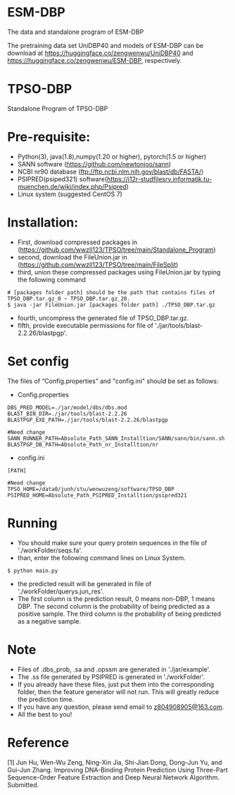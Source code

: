 # ESM-DBP
The data and standalone program of ESM-DBP

The pretraining data set UniDBP40 and models of ESM-DBP can be download at https://huggingface.co/zengwenwu/UniDBP40 and https://huggingface.co/zengwenwu/ESM-DBP, respectively.


# TPSO-DBP
Standalone Program of TPSO-DBP
# Pre-requisite:
- Python(3), java(1.8),numpy(1.20 or higher), pytorch(1.5 or higher)
- SANN software (https://github.com/newtonjoo/sann)
- NCBI nr90 database (ftp://ftp.ncbi.nlm.nih.gov/blast/db/FASTA/)
- PSIPRED(psiped321) software(https://i12r-studfilesrv.informatik.tu-muenchen.de/wiki/index.php/Psipred)
- Linux system (suggested CentOS 7)
# Installation:
- First, download compressed packages in (https://github.com/wwzll123/TPSO/tree/main/Standalone_Program)
- second, download the FileUnion.jar in (https://github.com/wwzll123/TPSO/tree/main/FileSplit)
- third, union these compressed packages using FileUnion.jar by typing the following command
```
# [packages folder path] should be the path that contains files of TPSO_DBP.tar.gz_0 ~ TPSO_DBP.tar.gz_20.
$ java -jar FileUnion.jar [packages folder path] ./TPSO_DBP.tar.gz
```
- fourth, uncompress the generated file of TPSO_DBP.tar.gz.
- fifth, provide executable permissions for file of './jar/tools/blast-2.2.26/blastpgp'.


# Set config
The files of “Config.properties” and "config.ini" should be set as follows:

* Config.properties
 ```
DBS_PRED_MODEL=./jar/model/dbs/dbs.mod
BLAST_BIN_DIR=./jar/tools/blast-2.2.26
BLASTPGP_EXE_PATH=./jar/tools/blast-2.2.26/blastpgp

#Need change
SANN_RUNNER_PATH=Absolute_Path_SANN_Installtion/SANN/sann/bin/sann.sh
BLASTPGP_DB_PATH=Absolute_Path_nr_Installtion/nr
```
* config.ini
 ``` 
[PATH]

#Need change
TPSO_HOME=/data0/junh/stu/wenwuzeng/software/TPSO_DBP
PSIPRED_HOME=Absolute_Path_PSIPRED_Installtion/psipred321
 ```
 
 # Running
- You should make sure your query protein sequences in the file of './workFolder/seqs.fa'.
- than, enter the following command lines on Linux System.
 ``` 
 $ python main.py
``` 
- the predicted result will be generated in file of './workFolder/querys.jun_res'.
- The first column is the prediction result, 0 means non-DBP, 1 means DBP. The second column is the probability of being predicted as a positive sample. The third column is the probability of being predicted as a negative sample.
  
# Note
- Files of .dbs_prob, .sa and .opssm are generated in './jar/example'.
- The .ss file generated by PSIPRED is generated in './workFolder'.
- If you already have these files, just put them into the corresponding folder, then the feature generator will not run. This will greatly reduce the prediction time.
- If you have any question, please send email to z804908905@163.com.
- All the best to you!

# Reference
[1] Jun Hu, Wen-Wu Zeng, Ning-Xin Jia, Shi-Jian Dong, Dong-Jun Yu, and Gui-Jun Zhang. Improving DNA-Binding Protein Prediction Using Three-Part Sequence-Order Feature Extraction and Deep Neural Network Algorithm. Submitted.
 


